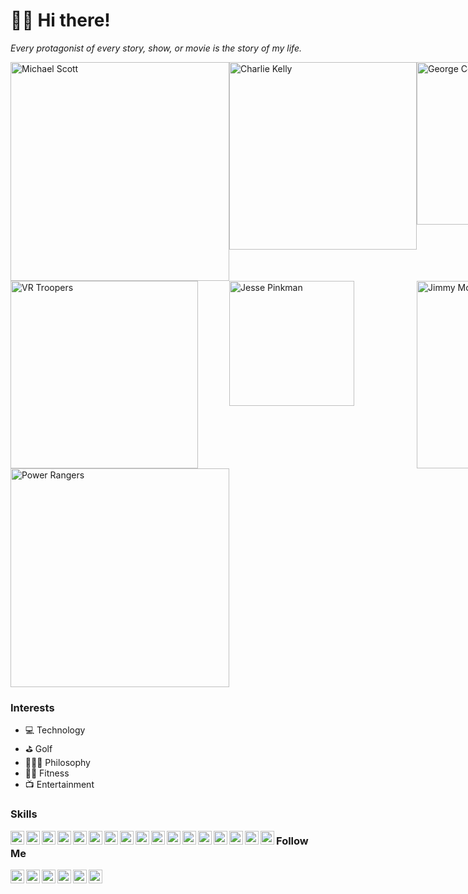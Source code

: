 # 🖖🏾 Hi there!

*Every protagonist of every story, show, or movie is the story of my life.*

<div style="display:grid; grid-template-columns:repeat(3, 1fr);"><img src="https://i.imgur.com/HTBxpUz.png" alt="Michael Scott" width="350" />
<img src="https://media2.giphy.com/media/9PaC2UWEsnIG6nXcsn/giphy.gif?cid=ecf05e472b3700a0765be9388b7c64d0e8b41a67519728fa&rid=giphy.gif" alt="Charlie Kelly" width="300" />
<img src="https://media2.giphy.com/media/Yy2H6trIkODoA/giphy.gif?cid=82a1493bzr9ikhrwdsu6126ibahrlk0gzpltak4mspdygcmq&rid=giphy.gif" alt="George Costanza" width="260" />
<img src="https://media3.giphy.com/media/DK9NoD7j2nRVm/giphy.gif?cid=6c09b9524f0f67905a232eade7253fff1138e181aa5f163a&rid=giphy.gif" alt="VR Troopers" width="300" />
<img src="https://media2.giphy.com/media/LiljwvntZmf4c/giphy.gif?cid=6c09b9524fc1bd7fe401b862ed480e5cfed089944b746f6a&rid=giphy.gif" alt="Jesse Pinkman" width="200" />
<img src="https://media1.giphy.com/media/l0EwYGlvQ7STj3wyc/giphy.gif?cid=82a1493bqxqne8ng9pyocwzqhi6aorb201mo6d2059bxejgl&rid=giphy.gif" alt="Jimmy McGill" width="300" />
<img src="https://media4.giphy.com/media/b3Owrrk9ZsC4w/giphy.gif?cid=82a1493bbwntmysi6q7atew19hnrnwxxmky3q62fm38p4g6k&rid=giphy.gif" alt="Power Rangers" width="350" /></div>

### Interests
- 💻 Technology
- ⛳ Golf
- 🧘🏽‍♂️ Philosophy
- 🏋️‍♂️ Fitness
- 📺 Entertainment

### Skills
<img src="https://cdn.jsdelivr.net/npm/simple-icons@v3/icons/html5.svg" width="22" align="left" style="color:#E34F26">
<img src="https://cdn.jsdelivr.net/npm/simple-icons@v3/icons/css3.svg" width="22" align="left" style="color:#1572B6">
<img src="https://cdn.jsdelivr.net/npm/simple-icons@v3/icons/javascript.svg" width="22" align="left" style="color:#F7DF1E">
<img src="https://cdn.jsdelivr.net/npm/simple-icons@v3/icons/jquery.svg" width="22" align="left" style="color:#0769AD">
<img src="https://cdn.jsdelivr.net/npm/simple-icons@v3/icons/react.svg" width="22" align="left" style="color:#61DAFB">
<img src="https://cdn.jsdelivr.net/npm/simple-icons@5.19.0/icons/vuedotjs.svg" width="22" align="left" style="color:#4FC08D">

<img src="https://cdn.jsdelivr.net/npm/simple-icons@5.19.0/icons/nodedotjs.svg" width="22" align="left" style="color:#339933">
<img src="https://cdn.jsdelivr.net/npm/simple-icons@v3/icons/java.svg" width="22" align="left" style="color:#007396">
<img src="https://cdn.jsdelivr.net/npm/simple-icons@v3/icons/csharp.svg" width="22" align="left" style="color:#239120">
<img src="https://cdn.jsdelivr.net/npm/simple-icons@v3/icons/mysql.svg" width="22" align="left" style="color:#4479A1">
<img src="https://cdn.jsdelivr.net/npm/simple-icons@v3/icons/php.svg" width="22" align="left" style="color:#777BB4">
<img src="https://cdn.jsdelivr.net/npm/simple-icons@v3/icons/python.svg" width="22" align="left" style="color:#3776AB">
<img src="https://cdn.jsdelivr.net/npm/simple-icons@v3/icons/ruby.svg" width="22" align="left" style="color:#CC342D">
<img src="https://cdn.jsdelivr.net/npm/simple-icons@v3/icons/r.svg" width="22" align="left" style="color:#276DC3">

<img src="https://cdn.jsdelivr.net/npm/simple-icons@5.19.0/icons/pwa.svg" width="22" align="left" style="color:#5A0FC8">
<img src="https://cdn.jsdelivr.net/npm/simple-icons@v3/icons/react.svg" width="22" align="left" style="color:#61DAFB">
<img src="https://cdn.jsdelivr.net/npm/simple-icons@v3/icons/flutter.svg" width="22" align="left" style="color:#02569B">

### Follow Me
<a href="https://theuiguru.blogspot.com" target="_blank"><img src="https://cdn.jsdelivr.net/npm/simple-icons@v3/icons/blogger.svg" width="22" align="left"></a> 
<a href="https://codepen.io/cthomas" target="_blank"><img src="https://cdn.jsdelivr.net/npm/simple-icons@v3/icons/codepen.svg" width="22" align="left"></a> 
<a href="https://twitter.com/cthomas1211" target="_blank"><img src="https://cdn.jsdelivr.net/npm/simple-icons@v3/icons/twitter.svg" width="22" align="left"></a> 
<a href="https://linkedin.com/in/christhomas101" target="_blank"><img src="https://cdn.jsdelivr.net/npm/simple-icons@v3/icons/linkedin.svg" width="22" align="left"></a> 
<a href="https://instagr.am/cthomas1211" target="_blank"><img src="https://cdn.jsdelivr.net/npm/simple-icons@v3/icons/instagram.svg" width="22" align="left"></a> 
<a href="https://youtube.com/ndnweb24" target="_blank"><img src="https://cdn.jsdelivr.net/npm/simple-icons@v3/icons/youtube.svg" width="22" align="left"></a>

